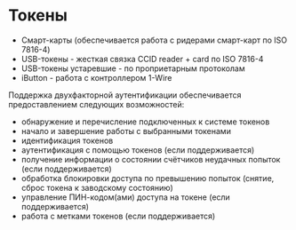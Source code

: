 # Токены

* Смарт-карты (обеспечивается работа с ридерами смарт-карт по ISO 7816-4)
* USB-токены - жесткая связка CCID reader + card по ISO 7816-4
* USB-токены устаревшие - по проприетарным протоколам
* iButton - работа с контроллером 1-Wire

Поддержка двухфакторной аутентификации обеспечивается предоставлением следующих возможностей:
* обнаружение и перечисление подключенных к системе токенов
* начало и завершение работы с выбранными токенами
* идентификация токенов
* аутентификация с помощью токенов (если поддерживается)
* получение информации о состоянии счётчиков неудачных попыток (если поддерживается)
* обработка блокировки доступа по превышению попыток (снятие, сброс токена к заводскому состоянию)
* управление ПИН-кодом(ами) доступа на токене (если поддерживается)
* работа с метками токенов (если поддерживается)
